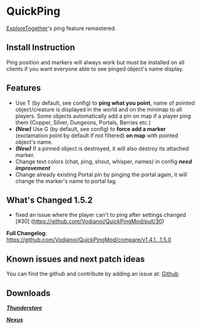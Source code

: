 # QuickPing
[ExploreTogether](https://valheim.thunderstore.io/package/Rolo/ExploreTogether/)'s ping feature remastered. 

## Install Instruction
Ping position and markers will always work but must be installed on all clients if you want everyone able to see pinged object's name display.

## Features
- Use T (by default, see config) to **ping what you point**, name of pointed object/creature is displayed in the world and on the minimap to all players.
  Some objects automatically add a pin on map if a player ping them (Copper, Silver, Dungeons, Portals, Berries etc.)
- ***(New)*** Use G (by default, see config) to **force add a marker** (exclamation point by default if not filtered) **on map** with pointed object's name.
- ***(New)*** If a pinned object is destroyed, it will also destroy its attached marker.
- Change text colors (chat, ping, shout, whisper, names) in config ***need improvement***
- Change already existing Portal pin by pinging the portal again, it will change the marker's name to portal tag.

## What's Changed 1.5.2
* fixed an issue where the player can't to ping after settings changed [#30] (https://github.com/Vodianoi/QuickPingMod/pull/30)


**Full Changelog**: https://github.com/Vodianoi/QuickPingMod/compare/v1.4.1...1.5.0

## Known issues and next patch ideas 
You can find the github and contribute by adding an issue at: [Github](https://github.com/Vodianoi/QuickPingMod)

## Downloads
*___[Thunderstore](https://valheim.thunderstore.io/package/Atopy/QuickPing/)___*

*___[Nexus](https://www.nexusmods.com/valheim/mods/2033)___*